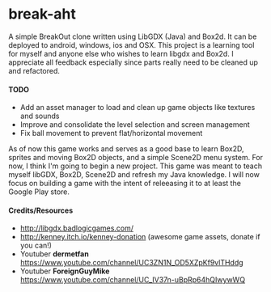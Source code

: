 break-aht
=========

A simple BreakOut clone written using LibGDX (Java) and Box2d. It can be deployed to android, windows, ios and OSX. This project is a learning tool for myself and anyone else who wishes to learn libgdx and Box2d. I appreciate all feedback especially since parts really need to be cleaned up and refactored. 

#### TODO

* Add an asset manager to load and clean up game objects like textures and sounds
* Improve and consolidate the level selection and screen management
* Fix ball movement to prevent flat/horizontal movement 

As of now this game works and serves as a good base to learn Box2D, sprites and moving Box2D objects, and a simple Scene2D menu system. For now, I think I'm going to begin a new project. This game was meant to teach myself libGDX, Box2D, Scene2D and refresh my Java knowledge. I will now focus on building a game with the intent of releeasing it to at least the Google Play store.

#### Credits/Resources

* http://libgdx.badlogicgames.com/
* http://kenney.itch.io/kenney-donation (awesome game assets, donate if you can!)
* Youtuber **dermetfan** https://www.youtube.com/channel/UC3ZN1N_OD5XZpKf9vlTHddg
* Youtuber **ForeignGuyMike** https://www.youtube.com/channel/UC_IV37n-uBpRp64hQIwywWQ
